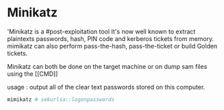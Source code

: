 # Minikatz 
'Minikatz is a #post-exploitation tool 
It's now well known to extract plaintexts passwords, hash, PIN code and kerberos tickets from memory. mimikatz can also perform pass-the-hash, pass-the-ticket or build Golden tickets.

Minikatz can both be done on the target machine or on dump sam files using the [[CMD]] 

usage : 
output all of the clear text passwords stored on this computer.
````bash
mimikatz # sekurlsa::logonpasswords
````
